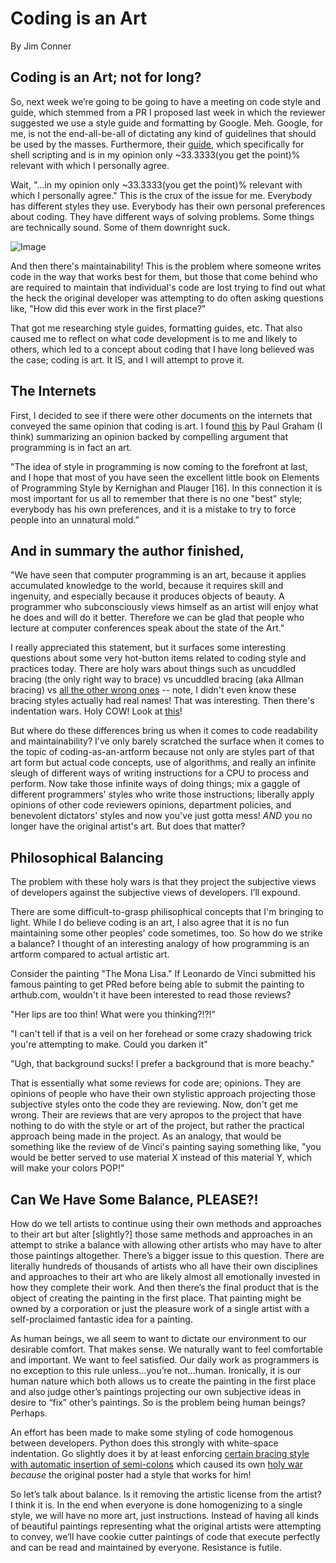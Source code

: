 
# Coding is an Art
By Jim Conner

## Coding is an Art; not for long?

So, next week we’re going to be going to have a meeting on code style and guide, which stemmed from a PR I proposed last week in which the reviewer suggested we use a style guide and formatting by Google. Meh. Google, for me, is not the end-all-be-all of dictating any kind of guidelines that should be used by the masses. Furthermore, their [guide](https://google.github.io/styleguide/shell.xml), which specifically for shell scripting and is in my opinion only ~33.3333(you get the point)% relevant with which I personally agree. 

Wait, "...in my opinion only ~33.3333(you get the point)% relevant with which I personally agree." This is the crux of the issue for me. Everybody has different styles they use. Everybody has their own personal preferences about coding. They have different ways of solving problems. Some things are technically sound. Some of them downright suck.

![Image](https://i2.wp.com/commadot.com/wp-content/uploads/2009/02/wtf.png?w=550)

And then there's maintainability! This is the problem where someone writes code in the way that works best for them, but those that come behind who are required to maintain that individual's code are lost trying to find out what the heck the original developer was attempting to do often asking questions like, "How did this ever work in the first place?"

That got me researching style guides, formatting guides, etc. That also caused me to reflect on what code development is to me and likely to others, which led to a concept about coding that I have long believed was the case; coding is art. It IS, and I will attempt to prove it.

## The Internets

First, I decided to see if there were other documents on the internets that conveyed the same opinion that coding is art. I found [this](http://www.paulgraham.com/knuth.html) by Paul Graham (I think) summarizing an opinion backed by compelling argument that programming is in fact an art.

"The idea of style in programming is now coming to the forefront at last, and I hope that most of you have seen the excellent little book on Elements of Programming Style by Kernighan and Plauger [16]. In this connection it is most important for us all to remember that there is no one "best" style; everybody has his own preferences, and it is a mistake to try to force people into an unnatural mold.”

## And in summary the author finished,

"We have seen that computer programming is an art, because it applies accumulated knowledge to the world, because it requires skill and ingenuity, and especially because it produces objects of beauty. A programmer who subconsciously views himself as an artist will enjoy what he does and will do it better. Therefore we can be glad that people who lecture at computer conferences speak about the state of the Art."

I really appreciated this statement, but it surfaces some interesting questions about some very hot-button items related to coding style and practices today. There are holy wars about things such as uncuddled bracing (the only right way to brace) vs uncuddled bracing (aka Allman bracing) vs [all the other wrong ones](https://ubuntuforums.org/showthread.php?t=758698) -- note, I didn't even know these bracing styles actually had real names! That was interesting. Then there's indentation wars. Holy COW! Look at [this](http://www.terminally-incoherent.com/blog/2009/04/10/the-only-correct-indent-style/)! 

But where do these differences bring us when it comes to code readability and maintainability? I've only barely scratched the surface when it comes to the topic of coding-as-an-artform because not only are styles part of that art form but actual code concepts, use of algorithms, and really an infinite sleugh of different ways of writing instructions for a CPU to process and perform. Now take those infinite ways of doing things; mix a gaggle of different programmers' styles who write those instructions; liberally apply opinions of other code reviewers opinions, department policies, and benevolent dictators' styles and now you've just gotta mess! *AND* you no longer have the original artist's art. But does that matter?

## Philosophical Balancing

The problem with these holy wars is that they project the subjective views of developers against the subjective views of developers. I’ll expound. 

There are some difficult-to-grasp philisophical concepts that I'm bringing to light. While I do believe coding is an art, I also agree that it is no fun maintaining some other peoples' code sometimes, too. So how do we strike a balance? I thought of an interesting analogy of how programming is an artform compared to actual artistic art.

Consider the painting "The Mona Lisa." If Leonardo de Vinci submitted his famous painting to get PRed before being able to submit the painting to arthub.com, wouldn't it have been interested to read those reviews?

  "Her lips are too thin! What were you thinking?!?!"
  
  "I can't tell if that is a veil on her forehead or some crazy shadowing trick you're attempting to make. Could you darken it"
  
  "Ugh, that background sucks! I prefer a background that is more beachy."
  
That is essentially what some reviews for code are; opinions. They are opinions of people who have their own stylistic approach projecting those subjective styles onto the code they are reviewing. Now, don't get me wrong. Their are reviews that are very apropos to the project that have nothing to do with the style or art of the project, but rather the practical approach being made in the project. As an analogy, that would be something like the review of de Vinci's painting saying something like, "you would be better served to use material X instead of this material Y, which will make your colors POP!”

## Can We Have Some Balance, PLEASE?!

How do we tell artists to continue using their own methods and approaches to their art but alter [slightly?] those same methods and approaches in an attempt to strike a balance with allowing other artists who may have to alter those paintings altogether. There’s a bigger issue to this question. There are literally hundreds of thousands of artists who all have their own disciplines and approaches to their art who are likely almost all emotionally invested in how they complete their work. And then there’s the final product that is the object of creating the painting in the first place. That painting might be owned by a corporation or just the pleasure work of a single artist with a self-proclaimed fantastic idea for a painting.

As human beings, we all seem to want to dictate our environment to our desirable comfort. That makes sense. We naturally want to feel comfortable and important. We want to feel satisfied. Our daily work as programmers is no exception to this rule unless…you’re not...human. Ironically, it is our human nature which both allows us to create the painting in the first place and also judge other’s paintings projecting our own subjective ideas in desire to “fix” other’s paintings. So is the problem being human beings? Perhaps.

An effort has been made to make some styling of code homogenous between developers. Python does this strongly with white-space indentation. Go slightly does it by at least enforcing [certain bracing style with automatic insertion of semi-colons](https://golang.org/doc/faq#semicolons) which caused its own [holy war](https://groups.google.com/forum/#!topic/golang-nuts/rzLzp_Z74ik%5B1-25%5D) *because* the original poster had a style that works for him!

So let’s talk about balance. Is it removing the artistic license from the artist? I think it is. In the end when everyone is done homogenizing to a single style, we will have no more art, just instructions. Instead of having all kinds of beautiful paintings representing what the original artists were attempting to convey, we’ll have cookie cutter  paintings of code that execute perfectly and can be read and maintained by everyone. Resistance is futile.
